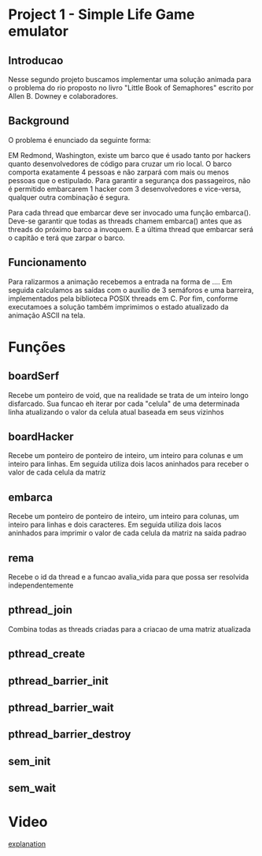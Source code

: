 # Project 1 - Simple Life Game emulator

## Introducao
Nesse segundo projeto buscamos implementar uma solução animada para o problema do rio proposto no livro "Little Book of Semaphores" escrito por Allen B. Downey e colaboradores.

## Background

O problema é enunciado da seguinte forma:

  EM Redmond, Washington, existe um barco que é usado tanto por hackers quanto desenvolvedores de código para cruzar um rio local. O barco comporta exatamente 4 pessoas e não zarpará com mais ou menos pessoas que o estipulado. Para garantir a segurança dos passageiros, não é permitido embarcarem 1 hacker com 3 desenvolvedores e vice-versa, qualquer outra combinação é segura.

  Para cada thread que embarcar deve ser invocado uma função embarca(). Deve-se garantir que todas as threads chamem embarca() antes que as threads do próximo barco a invoquem. E a última thread que embarcar será o capitão e terá que zarpar o barco.

## Funcionamento
Para ralizarmos a animação recebemos a entrada na forma de .... Em seguida calculamos as saídas com o auxílio de 3 semáforos e uma barreira, implementados pela biblioteca POSIX threads em C. Por fim, conforme executamoes a solução também imprimimos o estado atualizado da animação ASCII na tela.

# Funções

## boardSerf
Recebe um ponteiro de void, que na realidade se trata de um inteiro longo disfarcado. Sua funcao eh iterar por cada "celula" de uma determinada linha atualizando o valor da celula atual baseada em seus vizinhos

## boardHacker
Recebe um ponteiro de ponteiro de inteiro, um inteiro para colunas e um inteiro para linhas. Em seguida utiliza dois lacos aninhados para receber o valor de cada celula da matriz

## embarca
Recebe um ponteiro de ponteiro de inteiro, um inteiro para colunas, um inteiro para linhas e dois caracteres. Em seguida utiliza dois lacos aninhados para imprimir o valor de cada celula da matriz na saida padrao

## rema
Recebe o id da thread e a funcao avalia_vida para que possa ser resolvida independentemente

## pthread_join
Combina todas as threads criadas para a criacao de uma matriz atualizada

## pthread_create

## pthread_barrier_init

## pthread_barrier_wait

## pthread_barrier_destroy

## sem_init

## sem_wait


# Video
[explanation](https://drive.google.com/file/d/1WePjLv1pqwplN58hir4nxVfK5NUlvHhc/view?usp=sharing)
